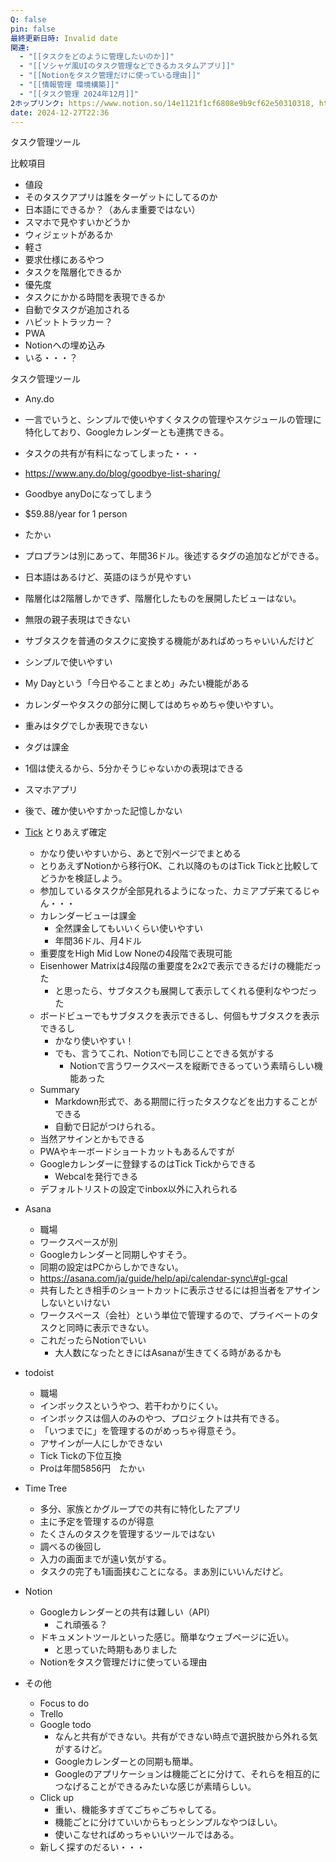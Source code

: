 ```yaml
---
Q: false
pin: false
最終更新日時: Invalid date
関連:
  - "[[タスクをどのように管理したいのか]]"
  - "[[ソシャゲ風UIのタスク管理などできるカスタムアプリ]]"
  - "[[Notionをタスク管理だけに使っている理由]]"
  - "[[情報管理 環境構築]]"
  - "[[タスク管理 2024年12月]]"
2ホップリンク: https://www.notion.so/14e1121f1cf6808e9b9cf62e50310318, https://www.notion.so/696d76e19f9e4f70aca153c5f572fc95, https://www.notion.so/89f7cd78eeb4452f9a5433eb3dfb938e, https://www.notion.so/a852849e626f4d4c94ecaf6a4d948e52, https://www.notion.so/d7e58f47d072438bbfd016e453e04036, https://www.notion.so/d8b22f7c764748359774016505850071,https://www.notion.so/696d76e19f9e4f70aca153c5f572fc95,https://www.notion.so/61ae5e246edb46d29f64060e97a6bd1b, https://www.notion.so/696d76e19f9e4f70aca153c5f572fc95, https://www.notion.so/89f7cd78eeb4452f9a5433eb3dfb938e, https://www.notion.so/9a7f1d620a4a491e8f25962f156bf173, https://www.notion.so/d8b22f7c764748359774016505850071,https://www.notion.so/16c75a74006c45118ce11a1ece06d565, https://www.notion.so/41422f4a03c24cf2a89d486bcfec9c4c, https://www.notion.so/696d76e19f9e4f70aca153c5f572fc95, https://www.notion.so/89f7cd78eeb4452f9a5433eb3dfb938e, https://www.notion.so/9e149cc4e75744ba8873064637fa9099, https://www.notion.so/ada28057937347ad9d67569c826c0d0e, https://www.notion.so/d8b22f7c764748359774016505850071,https://www.notion.so/696d76e19f9e4f70aca153c5f572fc95, https://www.notion.so/82e3613c80b848eba1744b3b46afab38, https://www.notion.so/89f7cd78eeb4452f9a5433eb3dfb938e, https://www.notion.so/a852849e626f4d4c94ecaf6a4d948e52, https://www.notion.so/cc7b28b1b1a243418417176fa0368377
date: 2024-12-27T22:36
---
```

  

タスク管理ツール

比較項目

- 値段  
- そのタスクアプリは誰をターゲットにしてるのか  
- 日本語にできるか？（あんま重要ではない）  
- スマホで見やすいかどうか  
- ウィジェットがあるか  
- 軽さ  
- 要求仕様にあるやつ  
- タスクを階層化できるか  
- 優先度  
- タスクにかかる時間を表現できるか  
- 自動でタスクが追加される  
- ハビットトラッカー？  
- PWA  
- Notionへの埋め込み  
- いる・・・？  

タスク管理ツール

- Any.do  
- 一言でいうと、シンプルで使いやすくタスクの管理やスケジュールの管理に特化しており、Googleカレンダーとも連携できる。  
- タスクの共有が有料になってしまった・・・  
- https://www.any.do/blog/goodbye-list-sharing/  
- Goodbye anyDoになってしまう  
- $59.88/year for 1 person  
- たかぃ  
- プロプランは別にあって、年間36ドル。後述するタグの追加などができる。  
- 日本語はあるけど、英語のほうが見やすい  
- 階層化は2階層しかできず、階層化したものを展開したビューはない。  
- 無限の親子表現はできない  
- サブタスクを普通のタスクに変換する機能があればめっちゃいいんだけど  
- シンプルで使いやすい  
- My Dayという「今日やることまとめ」みたい機能がある  
- カレンダーやタスクの部分に関してはめちゃめちゃ使いやすい。  
- 重みはタグでしか表現できない  
- タグは課金  
- 1個は使えるから、5分かそうじゃないかの表現はできる  
- スマホアプリ  
- 後で、確か使いやすかった記憶しかない  

- [Tick](https://www.notion.soTick) とりあえず確定
    - かなり使いやすいから、あとで別ページでまとめる
    - とりあえずNotionから移行OK、これ以降のものはTick Tickと比較してどうかを検証しよう。
    - 参加しているタスクが全部見れるようになった、カミアプデ来てるじゃん・・・
    - カレンダービューは課金
        - 全然課金してもいいくらい使いやすい
        - 年間36ドル、月4ドル
    - 重要度をHigh Mid Low Noneの4段階で表現可能
    - Eisenhower Matrixは4段階の重要度を2x2で表示できるだけの機能だった
        - と思ったら、サブタスクも展開して表示してくれる便利なやつだった
    - ボードビューでもサブタスクを表示できるし、何個もサブタスクを表示できるし
        - かなり使いやすい！
        - でも、言うてこれ、Notionでも同じことできる気がする
            - Notionで言うワークスペースを縦断できるっていう素晴らしい機能あった
    - Summary
        - Markdown形式で、ある期間に行ったタスクなどを出力することができる
        - 自動で日記がつけられる。
    - 当然アサインとかもできる
    - PWAやキーボードショートカットもあるんですが
    - Googleカレンダーに登録するのはTick Tickからできる
        - Webcalを発行できる
    - デフォルトリストの設定でinbox以外に入れられる
- Asana
    - 職場
    - ワークスペースが別
    - Googleカレンダーと同期しやすそう。
    - 同期の設定はPCからしかできない。
    - https://asana.com/ja/guide/help/api/calendar-sync\#gl-gcal
    - 共有したとき相手のショートカットに表示させるには担当者をアサインしないといけない
    - ワークスペース（会社）という単位で管理するので、プライベートのタスクと同時に表示できない。
    - これだったらNotionでいい
        - 大人数になったときにはAsanaが生きてくる時があるかも
- todoist
    - 職場
    - インボックスというやつ、若干わかりにくい。
    - インボックスは個人のみのやつ、プロジェクトは共有できる。
    - 「いつまでに」を管理するのがめっちゃ得意そう。
    - アサインが一人にしかできない
    - Tick Tickの下位互換
    - Proは年間5856円　たかぃ
- Time Tree
    - 多分、家族とかグループでの共有に特化したアプリ
    - 主に予定を管理するのが得意
    - たくさんのタスクを管理するツールではない
    - 調べるの後回し
    - 入力の画面までが遠い気がする。
    - タスクの完了も1画面挟むことになる。まあ別にいいんだけど。
- Notion
    - Googleカレンダーとの共有は難しい（API）
        - これ頑張る？
    - ドキュメントツールといった感じ。簡単なウェブページに近い。
        - と思っていた時期もありました
    - Notionをタスク管理だけに使っている理由
- その他
    - Focus to do
    - Trello
    - Google todo
        - なんと共有ができない。共有ができない時点で選択肢から外れる気がするけど。
        - Googleカレンダーとの同期も簡単。
        - Googleのアプリケーションは機能ごとに分けて、それらを相互的につなげることができるみたいな感じが素晴らしい。
    - Click up
        - 重い、機能多すぎてごちゃごちゃしてる。
        - 機能ごとに分けていいからもっとシンプルなやつほしい。
        - 使いこなせればめっちゃいいツールではある。
    - 新しく探すのだるい・・・